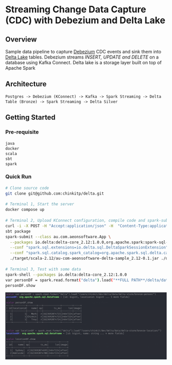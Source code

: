 
# Streaming Change Data Capture (CDC) with Debezium and Delta Lake

## Overview
Sample data pipeline to capture [Debezium](https://debezium.io) CDC events and sink them into [Delta Lake](https://delta.io) tables.
Debezium streams _INSERT, UPDATE and DELETE_ on a database using Kafka Connect. Delta lake is a storage layer built on top of Apache Spark
## Architecture
    Postgres -> Debezium (KConnect) -> Kafka -> Spark Streaming -> Delta Table (Bronze) -> Spark Streaming -> Delta Silver

## Getting Started
### Pre-requisite
```
java
docker
scala
sbt
spark
```

### Quick Run

```bash
# Clone source code 
git clone git@github.com:chinkitp/delta.git

# Terminal 1, Start the server
docker compose up

# Terminal 2, Upload KConnect configuration, compile code and spark-submi
curl -i -X POST -H "Accept:application/json" -H  "Content-Type:application/json" http://localhost:8083/connectors/ -d @./conf/debezium-cdc-postgres-source.json
sbt package
spark-submit --class au.com.aeonsoftware.App \
  --packages io.delta:delta-core_2.12:1.0.0,org.apache.spark:spark-sql-kafka-0-10_2.12:3.1.1 \
  --conf "spark.sql.extensions=io.delta.sql.DeltaSparkSessionExtension" \
  --conf "spark.sql.catalog.spark_catalog=org.apache.spark.sql.delta.catalog.DeltaCatalog" \
  ./target/scala-2.12/au-com-aeonsoftware-delta-sample_2.12-0.1.jar ./data/delta-store/ localhost:9092

# Terminal 3, Test with some data
spark-shell --packages io.delta:delta-core_2.12:1.0.0
var personDF = spark.read.format("delta").load("**FULL PATH**/delta/data/delta-store/bronze-person/")
personDF.show
```
![Output](./docs/images/scala-repl.png)
